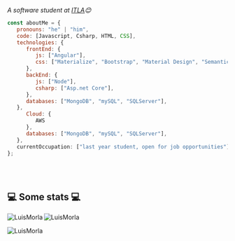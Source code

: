 

<p><em>A software student at <a href="https://hogent.be">ITLA</a>😊</br>
</em></p>


```javascript
const aboutMe = {
   pronouns: "he" | "him",
   code: [Javascript, Csharp, HTML, CSS],
   technologies: {
      frontEnd: {
         js: ["Angular"],
         css: ["Materialize", "Bootstrap", "Material Design", "Semantic UI"]
      },
      backEnd: {
         js: ["Node"],
         csharp: ["Asp.net Core"],
      },
      databases: ["MongoDB", "mySQL", "SQLServer"],
   },
      Cloud: {
         AWS
      },
      databases: ["MongoDB", "mySQL", "SQLServer"],
   },
   currentOccupation: ["last year student, open for job opportunities"]
};
```
</br></br>
<h2>💻 Some stats 💻</h2>
<img align="left" src="https://github-readme-stats.vercel.app/api?username=LuisMorla&show_icons=true&locale=en&theme=tokyonight" alt="LuisMorla" />
<img align="center" src="https://github-readme-streak-stats.herokuapp.com/?user=LuisMorla&&theme=tokyonight" alt="LuisMorla" />
<p><img align="left" src="https://github-readme-stats.vercel.app/api/top-langs?username=LuisMorla&show_icons=true&locale=en&layout=compact&theme=tokyonight" alt="LuisMorla" /></p>

